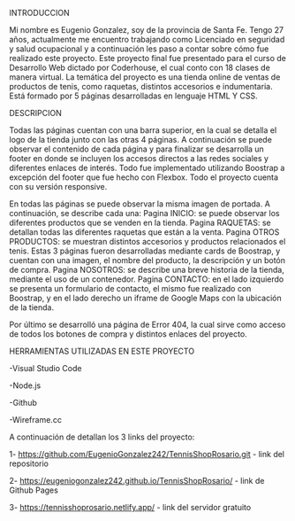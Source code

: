 INTRODUCCION

Mi nombre es Eugenio Gonzalez, soy de la provincia de Santa Fe. Tengo 27 años, actualmente me encuentro trabajando como Licenciado en seguridad y salud ocupacional y a continuación les paso a contar sobre cómo fue realizado este proyecto.
Este proyecto final fue presentado para el curso de Desarrollo Web dictado por Coderhouse, el cual conto con 18 clases de manera virtual. La temática del proyecto es una tienda online de ventas de productos de tenis, como raquetas, distintos accesorios e indumentaria. Está formado por 5 páginas desarrolladas en lenguaje HTML Y CSS. 


DESCRIPCION

Todas las páginas cuentan con una barra superior, en la cual se detalla el logo de la tienda junto con las otras 4 páginas. A continuación se puede observar el contenido de cada página y para finalizar se desarrolla un footer en donde se incluyen los accesos directos a las redes sociales y diferentes enlaces de interés. Todo fue implementado utilizando Boostrap a excepción del footer que fue hecho con Flexbox. Todo el proyecto cuenta con su versión responsive.

En todas las páginas se puede observar la misma imagen de portada. A continuación, se describe cada una:
Pagina INICIO: se puede observar los diferentes productos que se venden en la tienda.
Pagina RAQUETAS: se detallan todas las diferentes raquetas que están a la venta. 
Pagina OTROS PRODUCTOS: se muestran distintos accesorios y productos relacionados el tenis.
Estas 3 páginas fueron desarrolladas mediante cards de Boostrap, y cuentan con una imagen, el nombre del producto, la descripción y un botón de compra.
Pagina NOSOTROS: se describe una breve historia de la tienda, mediante el uso de un contenedor.
Pagina CONTACTO: en el lado izquierdo se presenta un formulario de contacto, el mismo fue realizado con Boostrap, y en el lado derecho un iframe de Google Maps con la ubicación de la tienda. 

Por último se desarrolló una página de Error 404, la cual sirve como acceso de todos los botones de compra y distintos enlaces del proyecto. 


HERRAMIENTAS UTILIZADAS EN ESTE PROYECTO

-Visual Studio Code

-Node.js 

-Github  

-Wireframe.cc


A continuación de detallan los 3 links del proyecto:

1- https://github.com/EugenioGonzalez242/TennisShopRosario.git - link del repositorio

2- https://eugeniogonzalez242.github.io/TennisShopRosario/ - link de Github Pages

3- https://tennisshoprosario.netlify.app/ - link del servidor gratuito 
